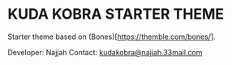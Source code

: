 # KUDA KOBRA STARTER THEME
Starter theme based on (Bones)[https://themble.com/bones/].

Developer: Najjah
Contact: kudakobra@najjah.33mail.com
